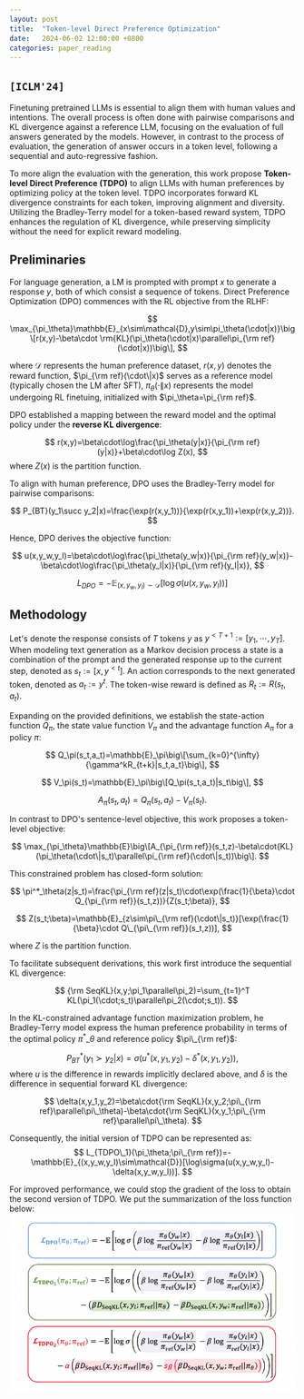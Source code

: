 ```yaml
---
layout: post
title:  "Token-level Direct Preference Optimization"
date:   2024-06-02 12:00:00 +0800
categories: paper_reading
---
```


## **`[ICLM'24]`**

Finetuning pretrained LLMs is essential to align them with human values and intentions.
The overall process is often done with pairwise comparisons and KL divergence against a reference LLM, focusing on the evaluation of full answers generated by the models.
However, in contrast to the process of evaluation, the generation of answer occurs in a token level, following a sequential and auto-regressive fashion.

To more align the evaluation with the generation, this work propose **Token-level Direct Preference (TDPO)** to align LLMs with human preferences by optimizing policy at the token level.
TDPO incorporates forward KL divergence constraints for each token, improving alignment and diversity.
Utilizing the Bradley-Terry model for a token-based reward system, TDPO enhances the regulation of KL divergence, while preserving simplicity without the need for explicit reward modeling.

## Preliminaries

For language generation, a LM is prompted with prompt $x$ to generate a response $y$, both of which consist a sequence of tokens.
Direct Preference Optimization (DPO) commences with the RL objective from the RLHF:

$$
\max_{\pi_\theta}\mathbb{E}_{x\sim\mathcal{D},y\sim\pi_\theta(\cdot|x)}\big\[r(x,y)-\beta\cdot \rm{KL}(\pi_\theta(\cdot|x)\parallel\pi_{\rm ref}(\cdot|x))\big\],
$$

where $\mathcal{D}$ represents the human preference dataset, $r(x,y)$ denotes the reward function, $\pi_{\rm ref}(\cdot\|x)$ serves as a reference model (typically chosen the LM after SFT), $\pi_\theta(\cdot\|x)$ represents the model undergoing RL finetuing, initialized with $\pi_\theta=\pi_{\rm ref}$.

DPO established a mapping between the reward model and the optimal policy under the **reverse KL divergence**:

$$
r(x,y)=\beta\cdot\log\frac{\pi_\theta(y|x)}{\pi_{\rm ref}(y|x)}+\beta\cdot\log Z(x),
$$
where $Z(x)$ is the partition function.

To align with human preference, DPO uses the Bradley-Terry model for pairwise comparisons:

$$
P_{BT}(y_1\succ y_2|x)=\frac{\exp(r(x,y_1))}{\exp(r(x,y_1))+\exp(r(x,y_2))}.
$$

Hence, DPO derives the objective function:

$$
u(x,y_w,y_l)=\beta\cdot\log\frac{\pi_\theta(y_w|x)}{\pi_{\rm ref}(y_w|x)}-\beta\cdot\log\frac{\pi_\theta(y_l|x)}{\pi_{\rm ref}(y_l|x)},
$$

$$
L_{DPO}=-\mathbb{E}_{(x,y_w,y_l)\sim\mathcal{D}}[\log\sigma(u(x,y_w,y_l))]
$$

## Methodology
Let's denote the response consists of $T$ tokens $y$ as $y^{<T+1}:=[y_1,\cdots,y_T]$.
When modeling text generation as a Markov decision process a state is a combination of the prompt and the generated response up to the current step, denoted as $s_t:=[x,y^{<t}]$.
An action corresponds to the next generated token, denoted as $a_t:=y^t$.
The token-wise reward is defined as $R_t:=R(s_t,a_t)$.

Expanding on the provided definitions, we establish the state-action function $Q_\pi$, the state value function $V_\pi$ and the advantage function $A_\pi$ for a policy $\pi$:

$$
Q_\pi(s_t,a_t)=\mathbb{E}_\pi\big\[\sum_{k=0}^{\infty}{\gamma^kR_{t+k}|s_t,a_t}\big\],
$$

$$
V_\pi(s_t)=\mathbb{E}_\pi\big\[Q_\pi(s_t,a_t)|s_t\big\],
$$

$$
A_\pi(s_t,a_t)=Q_\pi(s_t,a_t)-V_\pi(s_t).
$$

In contrast to DPO's sentence-level objective, this work proposes a token-level objective:

$$
\max_{\pi_\theta}\mathbb{E}\big\[A_{\pi_{\rm ref}}(s_t,z)-\beta\cdot{KL}(\pi_\theta(\cdot\|s_t)\parallel\pi_{\rm ref}(\cdot\|s_t))\big\].
$$

This constrained problem has closed-form solution:

$$
\pi^*_\theta(z|s_t)=\frac{\pi_{\rm ref}(z|s_t)\cdot\exp(\frac{1}{\beta}\cdot Q_{\pi_{\rm ref}}(s_t,z))}{Z(s_t;\beta)},
$$

$$
Z(s_t;\beta)=\mathbb{E}_{z\sim\pi\_{\rm ref}(\cdot\|s_t)}[\exp(\frac{1}{\beta}\cdot Q\_{\pi\_{\rm ref}}(s_t,z))],
$$

where $Z$ is the partition function.

To facilitate subsequent derivations, this work first introduce the sequential KL divergence:

$$
{\rm SeqKL}(x,y;\pi_1\parallel\pi_2)=\sum_{t=1}^T KL(\pi_1(\cdot;s_t)\parallel\pi_2(\cdot;s_t)).
$$

In the KL-constrained advantage function maximization problem, he Bradley-Terry model express the human preference probability in terms of the optimal policy $\pi^*\_\theta$ and reference policy $\pi\_{\rm ref}$:

$$
P^*_{BT}(y_1\succ y_2|x)=\sigma(u^*(x,y_1,y_2)-\delta^*(x,y_1,y_2)),
$$
where $u$ is the difference in rewards implicitly declared above, and $\delta$ is the difference in sequential forward KL divergence:

$$
\delta(x,y_1,y_2)=\beta\cdot{\rm SeqKL}(x,y_2;\pi\_{\rm ref}\parallel\pi\_\theta)-\beta\cdot{\rm SeqKL}(x,y_1;\pi\_{\rm ref}\parallel\pi\_\theta).
$$

Consequently, the initial version of TDPO can be represented as:
$$
L_{TDPO\_1}(\pi_\theta;\pi\_{\rm ref})=-\mathbb{E}_{(x,y_w,y_l)\sim\mathcal{D}}[\log\sigma(u(x,y_w,y_l)-\delta(x,y_w,y_l))].
$$

For improved performance, we could stop the gradient of the loss to obtain the second version of TDPO. We put the summarization of the loss function below:
![fig/loss](/assets/240602000.png)